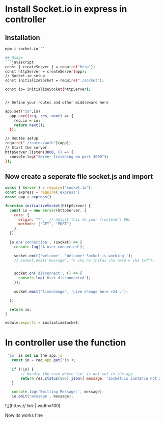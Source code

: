 # Install Socket.io in express in controller


## Installation


```bash
npm i socket.io```

## Usage
```javascript
const { createServer } = require("http");
const httpServer = createServer(app);
// Socket.io setup
const initializeSocket = require("./socket");

const io= initializeSocket(httpServer);


// Define your routes and other middleware here

app.set("io",io)
  app.use((req, res, next) => {
    req.io = io;
    return next();
  });

// Routes setup
require("./routes/auth")(app);
// Start the server
httpServer.listen(3000, () => {
  console.log("Server listening on port 3000");
});


```

## Now create a seperate file socket.js and import
```javascript
const { Server } = require("socket.io");
const express = require('express')
const app = express()

function initializeSocket(httpServer) {
  const io = new Server(httpServer, {
    cors: {
      origin: "*",  // Adjust this to your frontend's URL
      methods: ["GET", "POST"]
    }
  });
  
  io.on('connection', (socket) => {
    console.log('A user connected');

    socket.emit('welcome', 'Welcome! Socket is working.');
    // socket.emit('message', "k cha ho thikai cha tmro k cha tw?");


    socket.on('disconnect', () => {
      console.log('User disconnected');
    });
    
    socket.emit('livechange', 'Live change here +24 .');

  });

  return io;
}

module.exports = initializeSocket;

```


# In controller use the function

```javascript
 'io' is set in the app.js
   const io = req.app.get('io');
        
   if (!io) {
       // Handle the case where 'io' is not set in the app
       return res.status(500).json({ message: 'Socket.io instance not available' });
   }

   console.log('Emitting Message:', message);
   io.emit('message', message);
```
![](https://  link | width=100)

Now its works fine
